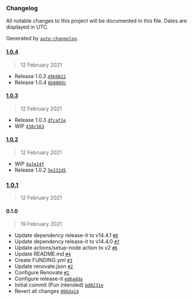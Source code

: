 ### Changelog

All notable changes to this project will be documented in this file. Dates are displayed in UTC.

Generated by [`auto-changelog`](https://github.com/CookPete/auto-changelog).

#### [1.0.4](https://github.com/scriptex/initial-commit/compare/1.0.3...1.0.4)

> 12 February 2021

- Release 1.0.3 [`49b9822`](https://github.com/scriptex/initial-commit/commit/49b9822bd1ec0f07680b75e28b4ec6b13a7eb791)
- Release 1.0.4 [`6b880dc`](https://github.com/scriptex/initial-commit/commit/6b880dc7164e4b92867288315168985575f7b178)

#### [1.0.3](https://github.com/scriptex/initial-commit/compare/1.0.2...1.0.3)

> 12 February 2021

- Release 1.0.3 [`dfcaf1e`](https://github.com/scriptex/initial-commit/commit/dfcaf1e4055b3d1e0a566a41b33ae008b0800f46)
- WIP [`438c563`](https://github.com/scriptex/initial-commit/commit/438c563bd05efa4fda98f4f2dafb00109b407037)

#### [1.0.2](https://github.com/scriptex/initial-commit/compare/1.0.1...1.0.2)

> 12 February 2021

- WIP [`4a3a14f`](https://github.com/scriptex/initial-commit/commit/4a3a14ff09594f3d4d16d2edbdaa295531321091)
- Release 1.0.2 [`5e232d5`](https://github.com/scriptex/initial-commit/commit/5e232d5b6439c7667eabe0977a0df11a4c7b36ba)

### [1.0.1](https://github.com/scriptex/initial-commit/compare/0.1.0...1.0.1)

> 12 February 2021

#### 0.1.0

> 19 February 2021

- Update dependency release-it to v14.4.1 [`#8`](https://github.com/scriptex/initial-commit/pull/8)
- Update dependency release-it to v14.4.0 [`#7`](https://github.com/scriptex/initial-commit/pull/7)
- Update actions/setup-node action to v2 [`#6`](https://github.com/scriptex/initial-commit/pull/6)
- Update README.md [`#4`](https://github.com/scriptex/initial-commit/pull/4)
- Create FUNDING.yml [`#3`](https://github.com/scriptex/initial-commit/pull/3)
- Update renovate.json [`#2`](https://github.com/scriptex/initial-commit/pull/2)
- Configure Renovate [`#1`](https://github.com/scriptex/initial-commit/pull/1)
- Configure release-it [`ed6adda`](https://github.com/scriptex/initial-commit/commit/ed6addafeb57e96d95021cbc4674cfe6d801b85b)
- Initial commit (Pun intended) [`bd0231e`](https://github.com/scriptex/initial-commit/commit/bd0231e7b62e9396cca14af9f65281c6fb533a6c)
- Revert all changes [`006da14`](https://github.com/scriptex/initial-commit/commit/006da14d0206fe5dfde0e309e151eb82dab84c51)
